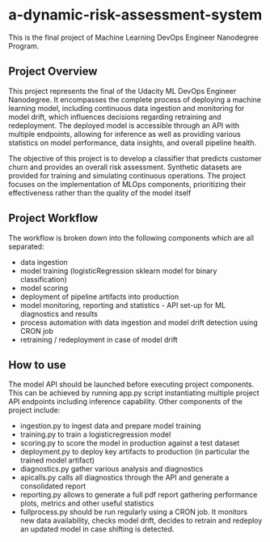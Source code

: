 # a-dynamic-risk-assessment-system
This is the final project of Machine Learning DevOps Engineer Nanodegree Program.

## Project Overview 
This project represents the final of the Udacity ML DevOps Engineer Nanodegree. It encompasses the complete process of deploying a machine learning model, including continuous data ingestion and monitoring for model drift, which influences decisions regarding retraining and redeployment. The deployed model is accessible through an API with multiple endpoints, allowing for inference as well as providing various statistics on model performance, data insights, and overall pipeline health.

The objective of this project is to develop a classifier that predicts customer churn and provides an overall risk assessment. Synthetic datasets are provided for training and simulating continuous operations. The project focuses on the implementation of MLOps components, prioritizing their effectiveness rather than the quality of the model itself

## Project Workflow
The workflow is broken down into the following components which are all separated:

- data ingestion
- model training (logisticRegression sklearn model for binary classification)
- model scoring
- deployment of pipeline artifacts into production
- model monitoring, reporting and statistics - API set-up for ML diagnostics and results
- process automation with data ingestion and model drift detection using CRON job
- retraining / redeployment in case of model drift

## How to use
The model API should be launched before executing project components. This can be achieved by running app.py script instantiating multiple project API endpoints including inference capability. Other components of the project include:

- ingestion.py to ingest data and prepare model training
- training.py to train a logisticregression model
- scoring.py to score the model in production against a test dataset
- deployment.py to deploy key artifacts to production (in particular the trained model artifact)
- diagnostics.py gather various analysis and diagnostics
- apicalls.py calls all diagnostics through the API and generate a consolidated report
- reporting.py allows to generate a full pdf report gathering performance plots, metrics and other useful statistics
- fullprocess.py should be run regularly using a CRON job. It monitors new data availability, checks model drift, decides to retrain and redeploy an updated model in case shifting is detected.